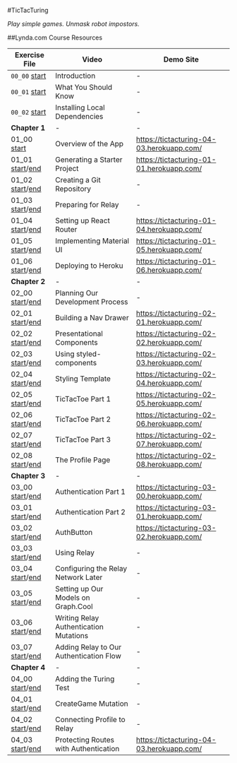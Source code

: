#TicTacTuring

_Play simple games. Unmask robot impostors._

##Lynda.com Course Resources

| Exercise File | Video | Demo Site |
| ------------- | ----- | --------- |
| `00_00` [start](../../tree/00_00_start) | Introduction | - |
| `00_01` [start](../../tree/00_01_start) | What You Should Know | - |
| `00_02` [start](../../tree/00_02_start) | Installing Local Dependencies | - |
| **Chapter 1** | - | - |
| 01_00 [start](../../tree/01_00_start) | Overview of the App | https://tictacturing-04-03.herokuapp.com/ |
| 01_01 [start](../../tree/01_01_start)/[end](../../tree/01_01_end) | Generating a Starter Project | https://tictacturing-01-01.herokuapp.com/ |
| 01_02 [start](../../tree/01_02_start)/[end](../../tree/01_02_end) | Creating a Git Repository | - |
| 01_03 [start](../../tree/01_03_start)/[end](../../tree/01_03_end) | Preparing for Relay | - |
| 01_04 [start](../../tree/01_04_start)/[end](../../tree/01_04_end) | Setting up React Router | https://tictacturing-01-04.herokuapp.com/ |
| 01_05 [start](../../tree/01_05_start)/[end](../../tree/01_05_end) | Implementing Material UI | https://tictacturing-01-05.herokuapp.com/ |
| 01_06 [start](../../tree/01_06_start)/[end](../../tree/01_06_end) | Deploying to Heroku | https://tictacturing-01-06.herokuapp.com/ |
| **Chapter 2** | - | - |
| 02_00 [start](../../tree/02_00_start)/[end](../../tree/02_00_end) | Planning Our Development Process | - |
| 02_01 [start](../../tree/02_01_start)/[end](../../tree/02_01_end) | Building a Nav Drawer | https://tictacturing-02-01.herokuapp.com/ |
| 02_02 [start](../../tree/02_02_start)/[end](../../tree/02_02_end) | Presentational Components | https://tictacturing-02-02.herokuapp.com/ |
| 02_03 [start](../../tree/02_03_start)/[end](../../tree/02_03_end) | Using styled-components | https://tictacturing-02-03.herokuapp.com/ |
| 02_04 [start](../../tree/02_04_start)/[end](../../tree/02_04_end) | Styling Template | https://tictacturing-02-04.herokuapp.com/ |
| 02_05 [start](../../tree/02_05_start)/[end](../../tree/02_05_end) | TicTacToe Part 1 | https://tictacturing-02-05.herokuapp.com/ |
| 02_06 [start](../../tree/02_06_start)/[end](../../tree/02_06_end) | TicTacToe Part 2 | https://tictacturing-02-06.herokuapp.com/ |
| 02_07 [start](../../tree/02_07_start)/[end](../../tree/02_07_end) | TicTacToe Part 3 | https://tictacturing-02-07.herokuapp.com/ |
| 02_08 [start](../../tree/02_08_start)/[end](../../tree/02_08_end) | The Profile Page | https://tictacturing-02-08.herokuapp.com/ |
| **Chapter 3** | - | - |
| 03_00 [start](../../tree/03_00_start)/[end](../../tree/03_00_end) | Authentication Part 1 | https://tictacturing-03-00.herokuapp.com/ |
| 03_01 [start](../../tree/03_01_start)/[end](../../tree/03_01_end) | Authentication Part 2 | https://tictacturing-03-01.herokuapp.com/ |
| 03_02 [start](../../tree/03_02_start)/[end](../../tree/03_02_end) | AuthButton | https://tictacturing-03-02.herokuapp.com/ |
| 03_03 [start](../../tree/03_03_start)/[end](../../tree/03_03_end) | Using Relay | - |
| 03_04 [start](../../tree/03_04_start)/[end](../../tree/03_04_end) | Configuring the Relay Network Later | - |
| 03_05 [start](../../tree/03_05_start)/[end](../../tree/03_05_end) | Setting up Our Models on Graph.Cool | - |
| 03_06 [start](../../tree/03_06_start)/[end](../../tree/03_06_end) | Writing Relay Authentication Mutations | - |
| 03_07 [start](../../tree/03_07_start)/[end](../../tree/03_07_end) | Adding Relay to Our Authentication Flow | - |
| **Chapter 4** | - | - |
| 04_00 [start](../../tree/04_00_start)/[end](../../tree/04_00_end) | Adding the Turing Test | - |
| 04_01 [start](../../tree/04_01_start)/[end](../../tree/04_01_end) | CreateGame Mutation | - |
| 04_02 [start](../../tree/04_02_start)/[end](../../tree/04_02_end) | Connecting Profile to Relay | - |
| 04_03 [start](../../tree/04_03_start)/[end](../../tree/04_03_end) | Protecting Routes with Authentication | https://tictacturing-04-03.herokuapp.com/ |

